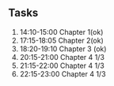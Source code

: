 ## Tasks
1. 14:10-15:00 Chapter 1(ok)
2. 17:15-18:05 Chapter 2(ok)
3. 18:20-19:10 Chapter 3 (ok)
4. 20:15-21:00 Chapter 4 1/3
5. 21:15-22:00 Chapter 4 1/3
6. 22:15-23:00 Chapter 4 1/3
